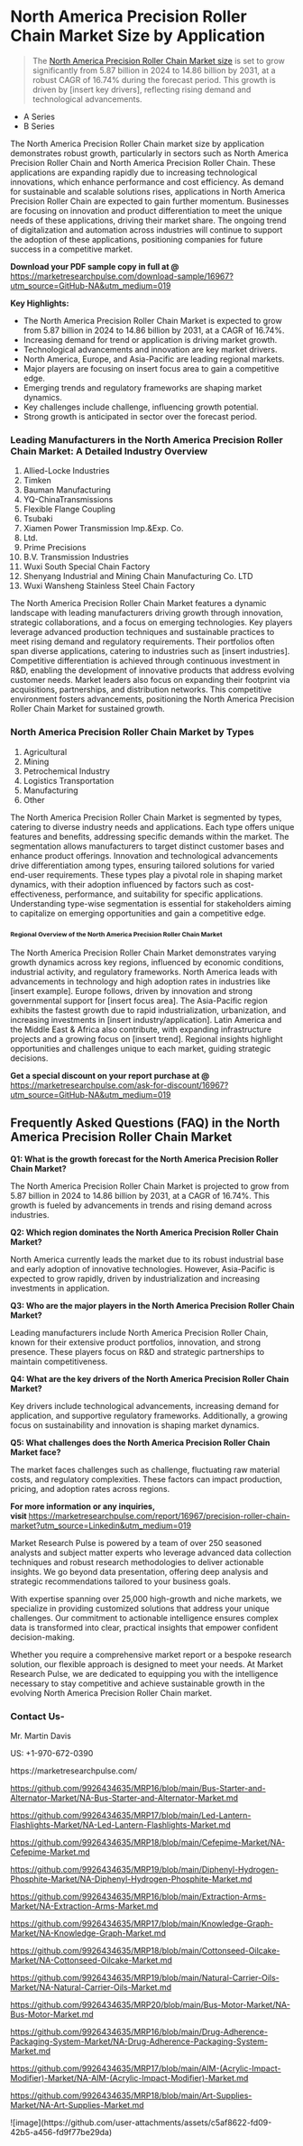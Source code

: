 <h1>North America Precision Roller Chain Market&nbsp;Size by Application</h1><blockquote><p>The <a href="https://marketresearchpulse.com/download-sample/16967?utm_source=GitHub-NA&amp;utm_medium=019">North America Precision Roller Chain Market size</a> is set to grow significantly from 5.87 billion in 2024 to 14.86 billion by 2031, at a robust CAGR of 16.74% during the forecast period. This growth is driven by [insert key drivers], reflecting rising demand and technological advancements.</p></blockquote><ul><li>A Series<li> B Series</li></ul><p>The North America Precision Roller Chain market size by application demonstrates robust growth, particularly in sectors such as North America Precision Roller Chain and North America Precision Roller Chain. These applications are expanding rapidly due to increasing technological innovations, which enhance performance and cost efficiency. As demand for sustainable and scalable solutions rises, applications in North America Precision Roller Chain are expected to gain further momentum. Businesses are focusing on innovation and product differentiation to meet the unique needs of these applications, driving their market share. The ongoing trend of digitalization and automation across industries will continue to support the adoption of these applications, positioning companies for future success in a competitive market.</p><p><strong>Download your PDF sample copy in full at @ </strong><a href="https://marketresearchpulse.com/download-sample/16967?utm_source=GitHub-NA&amp;utm_medium=019">https://marketresearchpulse.com/download-sample/16967?utm_source=GitHub-NA&amp;utm_medium=019</a></p><p><strong>Key Highlights: </strong></p><ul><li>The North America Precision Roller Chain Market is expected to grow from 5.87 billion in 2024 to 14.86 billion by 2031, at a CAGR of 16.74%.</li><li>Increasing demand for trend or application is driving market growth.</li><li>Technological advancements and innovation are key market drivers.</li><li>North America, Europe, and Asia-Pacific are leading regional markets.</li><li>Major players are focusing on insert focus area to gain a competitive edge.</li><li>Emerging trends and regulatory frameworks are shaping market dynamics.</li><li>Key challenges include challenge, influencing growth potential.</li><li>Strong growth is anticipated in sector over the forecast period.</li></ul><h3>Leading Manufacturers in the North America Precision Roller Chain Market: A Detailed Industry Overview</h3><ol><li>Allied-Locke Industries</li><li>Timken</li><li>Bauman Manufacturing</li><li>YQ-ChinaTransmissions</li><li>Flexible Flange Coupling</li><li>Tsubaki</li><li>Xiamen Power Transmission Imp.&Exp. Co.</li><li>Ltd.</li><li>Prime Precisions</li><li>B.V. Transmission Industries</li><li>Wuxi South Special Chain Factory</li><li>Shenyang Industrial and Mining Chain Manufacturing Co. LTD</li><li>Wuxi Wansheng Stainless Steel Chain Factory</li></ol><div class="flex max-w-full flex-col flex-grow"><div class="min-h-8 text-message flex w-full flex-col items-end gap-2 whitespace-normal break-words [.text-message+&amp;]:mt-5" dir="auto" data-message-author-role="assistant" data-message-id="fd8432e4-4910-450d-b182-61b7bfb0a01f" data-message-model-slug="gpt-4o"><div class="flex w-full flex-col gap-1 empty:hidden first:pt-[3px]"><div class="markdown prose w-full break-words dark:prose-invert light"><p>The North America Precision Roller Chain Market features a dynamic landscape with leading manufacturers driving growth through innovation, strategic collaborations, and a focus on emerging technologies. Key players leverage advanced production techniques and sustainable practices to meet rising demand and regulatory requirements. Their portfolios often span diverse applications, catering to industries such as [insert industries]. Competitive differentiation is achieved through continuous investment in R&amp;D, enabling the development of innovative products that address evolving customer needs. Market leaders also focus on expanding their footprint via acquisitions, partnerships, and distribution networks. This competitive environment fosters advancements, positioning the North America Precision Roller Chain Market for sustained growth.</p></div></div></div></div><h3>North America Precision Roller Chain Market by Types</h3><ol><li>Agricultural<li> Mining<li> Petrochemical Industry<li> Logistics Transportation<li> Manufacturing<li> Other</li></ol><div class="flex max-w-full flex-col flex-grow"><div class="min-h-8 text-message flex w-full flex-col items-end gap-2 whitespace-normal break-words [.text-message+&amp;]:mt-5" dir="auto" data-message-author-role="assistant" data-message-id="084470be-0bb7-4664-bddf-5156b4f41249" data-message-model-slug="gpt-4o-mini"><div class="flex w-full flex-col gap-1 empty:hidden first:pt-[3px]"><div class="markdown prose w-full break-words dark:prose-invert light"><p>The North America Precision Roller Chain Market is segmented by types, catering to diverse industry needs and applications. Each type offers unique features and benefits, addressing specific demands within the market. The segmentation allows manufacturers to target distinct customer bases and enhance product offerings. Innovation and technological advancements drive differentiation among types, ensuring tailored solutions for varied end-user requirements. These types play a pivotal role in shaping market dynamics, with their adoption influenced by factors such as cost-effectiveness, performance, and suitability for specific applications. Understanding type-wise segmentation is essential for stakeholders aiming to capitalize on emerging opportunities and gain a competitive edge.</p></div></div></div></div><h3><span style="font-size: 11px;">Regional Overview of the North America Precision Roller Chain Market</span></h3><div class="flex max-w-full flex-col flex-grow"><div class="min-h-8 text-message flex w-full flex-col items-end gap-2 whitespace-normal break-words [.text-message+&amp;]:mt-5" dir="auto" data-message-author-role="assistant" data-message-id="e9038762-ce64-4e30-91c9-9bd413514231" data-message-model-slug="gpt-4o-mini"><div class="flex w-full flex-col gap-1 empty:hidden first:pt-[3px]"><div class="markdown prose w-full break-words dark:prose-invert light"><p>The North America Precision Roller Chain Market demonstrates varying growth dynamics across key regions, influenced by economic conditions, industrial activity, and regulatory frameworks. North America leads with advancements in technology and high adoption rates in industries like [insert example]. Europe follows, driven by innovation and strong governmental support for [insert focus area]. The Asia-Pacific region exhibits the fastest growth due to rapid industrialization, urbanization, and increasing investments in [insert industry/application]. Latin America and the Middle East &amp; Africa also contribute, with expanding infrastructure projects and a growing focus on [insert trend]. Regional insights highlight opportunities and challenges unique to each market, guiding strategic decisions.</p></div></div></div></div><p><strong>Get a special discount on your report purchase at @ </strong><a href="https://marketresearchpulse.com/ask-for-discount/16967?utm_source=GitHub-NA&amp;utm_medium=019">https://marketresearchpulse.com/ask-for-discount/16967?utm_source=GitHub-NA&amp;utm_medium=019</a></p><h2>Frequently Asked Questions (FAQ) in the North America Precision Roller Chain Market</h2><p><strong>Q1: What is the growth forecast for the North America Precision Roller Chain Market?</strong></p><p>The North America Precision Roller Chain Market is projected to grow from 5.87 billion in 2024 to 14.86 billion by 2031, at a CAGR of 16.74%. This growth is fueled by advancements in trends and rising demand across industries.</p><p><strong>Q2: Which region dominates the North America Precision Roller Chain Market?</strong></p><p>North America currently leads the market due to its robust industrial base and early adoption of innovative technologies. However, Asia-Pacific is expected to grow rapidly, driven by industrialization and increasing investments in application.</p><p><strong>Q3: Who are the major players in the North America Precision Roller Chain Market?</strong></p><p>Leading manufacturers include North America Precision Roller Chain, known for their extensive product portfolios, innovation, and strong presence. These players focus on R&amp;D and strategic partnerships to maintain competitiveness.</p><p><strong>Q4: What are the key drivers of the North America Precision Roller Chain Market?</strong></p><p>Key drivers include technological advancements, increasing demand for application, and supportive regulatory frameworks. Additionally, a growing focus on sustainability and innovation is shaping market dynamics.</p><p><strong>Q5: What challenges does the North America Precision Roller Chain Market face?</strong></p><p>The market faces challenges such as challenge, fluctuating raw material costs, and regulatory complexities. These factors can impact production, pricing, and adoption rates across regions.</p><p><strong>For more information or any inquiries, visit&nbsp;</strong><a href="https://marketresearchpulse.com/report/16967/precision-roller-chain-market?utm_source=Linkedin&utm_medium=019">https://marketresearchpulse.com/report/16967/precision-roller-chain-market?utm_source=Linkedin&utm_medium=019</a></p><p>Market Research Pulse is powered by a team of over 250 seasoned analysts and subject matter experts who leverage advanced data collection techniques and robust research methodologies to deliver actionable insights. We go beyond data presentation, offering deep analysis and strategic recommendations tailored to your business goals.</p><p>With expertise spanning over 25,000 high-growth and niche markets, we specialize in providing customized solutions that address your unique challenges. Our commitment to actionable intelligence ensures complex data is transformed into clear, practical insights that empower confident decision-making.</p><p>Whether you require a comprehensive market report or a bespoke research solution, our flexible approach is designed to meet your needs. At Market Research Pulse, we are dedicated to equipping you with the intelligence necessary to stay competitive and achieve sustainable growth in the evolving North America Precision Roller Chain market.</p><h3><strong>Contact Us-</strong></h3><p>Mr. Martin Davis</p><p>US: +1-970-672-0390</p><p>https://marketresearchpulse.com/</p><p><a href="https://github.com/9926434635/MRP16/blob/main/Bus-Starter-and-Alternator-Market/NA-Bus-Starter-and-Alternator-Market.md">https://github.com/9926434635/MRP16/blob/main/Bus-Starter-and-Alternator-Market/NA-Bus-Starter-and-Alternator-Market.md</a></p><p><a href="https://github.com/9926434635/MRP17/blob/main/Led-Lantern-Flashlights-Market/NA-Led-Lantern-Flashlights-Market.md">https://github.com/9926434635/MRP17/blob/main/Led-Lantern-Flashlights-Market/NA-Led-Lantern-Flashlights-Market.md</a></p><p><a href="https://github.com/9926434635/MRP18/blob/main/Cefepime-Market/NA-Cefepime-Market.md">https://github.com/9926434635/MRP18/blob/main/Cefepime-Market/NA-Cefepime-Market.md</a></p><p><a href="https://github.com/9926434635/MRP19/blob/main/Diphenyl-Hydrogen-Phosphite-Market/NA-Diphenyl-Hydrogen-Phosphite-Market.md">https://github.com/9926434635/MRP19/blob/main/Diphenyl-Hydrogen-Phosphite-Market/NA-Diphenyl-Hydrogen-Phosphite-Market.md</a></p><p><a href="https://github.com/9926434635/MRP16/blob/main/Extraction-Arms-Market/NA-Extraction-Arms-Market.md">https://github.com/9926434635/MRP16/blob/main/Extraction-Arms-Market/NA-Extraction-Arms-Market.md</a></p><p><a href="https://github.com/9926434635/MRP17/blob/main/Knowledge-Graph-Market/NA-Knowledge-Graph-Market.md">https://github.com/9926434635/MRP17/blob/main/Knowledge-Graph-Market/NA-Knowledge-Graph-Market.md</a></p><p><a href="https://github.com/9926434635/MRP18/blob/main/Cottonseed-Oilcake-Market/NA-Cottonseed-Oilcake-Market.md">https://github.com/9926434635/MRP18/blob/main/Cottonseed-Oilcake-Market/NA-Cottonseed-Oilcake-Market.md</a></p><p><a href="https://github.com/9926434635/MRP19/blob/main/Natural-Carrier-Oils-Market/NA-Natural-Carrier-Oils-Market.md">https://github.com/9926434635/MRP19/blob/main/Natural-Carrier-Oils-Market/NA-Natural-Carrier-Oils-Market.md</a></p><p><a href="https://github.com/9926434635/MRP20/blob/main/Bus-Motor-Market/NA-Bus-Motor-Market.md">https://github.com/9926434635/MRP20/blob/main/Bus-Motor-Market/NA-Bus-Motor-Market.md</a></p><p><a href="https://github.com/9926434635/MRP16/blob/main/Drug-Adherence-Packaging-System-Market/NA-Drug-Adherence-Packaging-System-Market.md">https://github.com/9926434635/MRP16/blob/main/Drug-Adherence-Packaging-System-Market/NA-Drug-Adherence-Packaging-System-Market.md</a></p><p><a href="https://github.com/9926434635/MRP17/blob/main/AIM-(Acrylic-Impact-Modifier)-Market/NA-AIM-(Acrylic-Impact-Modifier)-Market.md">https://github.com/9926434635/MRP17/blob/main/AIM-(Acrylic-Impact-Modifier)-Market/NA-AIM-(Acrylic-Impact-Modifier)-Market.md</a></p><p><a href="https://github.com/9926434635/MRP18/blob/main/Art-Supplies-Market/NA-Art-Supplies-Market.md">https://github.com/9926434635/MRP18/blob/main/Art-Supplies-Market/NA-Art-Supplies-Market.md</a></p>
![image](https://github.com/user-attachments/assets/c5af8622-fd09-42b5-a456-fd9f77be29da)
